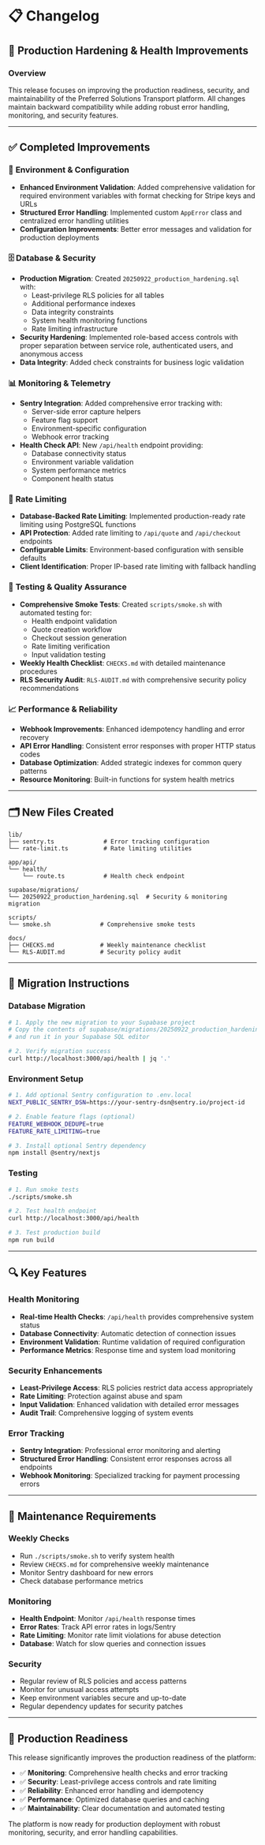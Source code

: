 # 📋 Changelog

## 🚀 Production Hardening & Health Improvements

### Overview
This release focuses on improving the production readiness, security, and maintainability of the Preferred Solutions Transport platform. All changes maintain backward compatibility while adding robust error handling, monitoring, and security features.

---

## ✅ Completed Improvements

### 🔧 **Environment & Configuration**
- **Enhanced Environment Validation**: Added comprehensive validation for required environment variables with format checking for Stripe keys and URLs
- **Structured Error Handling**: Implemented custom `AppError` class and centralized error handling utilities
- **Configuration Improvements**: Better error messages and validation for production deployments

### 🗄️ **Database & Security**
- **Production Migration**: Created `20250922_production_hardening.sql` with:
  - Least-privilege RLS policies for all tables
  - Additional performance indexes
  - Data integrity constraints
  - System health monitoring functions
  - Rate limiting infrastructure
- **Security Hardening**: Implemented role-based access controls with proper separation between service role, authenticated users, and anonymous access
- **Data Integrity**: Added check constraints for business logic validation

### 📊 **Monitoring & Telemetry**
- **Sentry Integration**: Added comprehensive error tracking with:
  - Server-side error capture helpers
  - Feature flag support
  - Environment-specific configuration
  - Webhook error tracking
- **Health Check API**: New `/api/health` endpoint providing:
  - Database connectivity status
  - Environment variable validation
  - System performance metrics
  - Component health status

### 🚦 **Rate Limiting**
- **Database-Backed Rate Limiting**: Implemented production-ready rate limiting using PostgreSQL functions
- **API Protection**: Added rate limiting to `/api/quote` and `/api/checkout` endpoints
- **Configurable Limits**: Environment-based configuration with sensible defaults
- **Client Identification**: Proper IP-based rate limiting with fallback handling

### 🧪 **Testing & Quality Assurance**
- **Comprehensive Smoke Tests**: Created `scripts/smoke.sh` with automated testing for:
  - Health endpoint validation
  - Quote creation workflow
  - Checkout session generation
  - Rate limiting verification
  - Input validation testing
- **Weekly Health Checklist**: `CHECKS.md` with detailed maintenance procedures
- **RLS Security Audit**: `RLS-AUDIT.md` with comprehensive security policy recommendations

### 📈 **Performance & Reliability**
- **Webhook Improvements**: Enhanced idempotency handling and error recovery
- **API Error Handling**: Consistent error responses with proper HTTP status codes
- **Database Optimization**: Added strategic indexes for common query patterns
- **Resource Monitoring**: Built-in functions for system health metrics

---

## 🗂️ New Files Created

```
lib/
├── sentry.ts              # Error tracking configuration
└── rate-limit.ts          # Rate limiting utilities

app/api/
└── health/
    └── route.ts           # Health check endpoint

supabase/migrations/
└── 20250922_production_hardening.sql  # Security & monitoring migration

scripts/
└── smoke.sh              # Comprehensive smoke tests

docs/
├── CHECKS.md             # Weekly maintenance checklist
└── RLS-AUDIT.md          # Security policy audit
```

---

## 🔄 Migration Instructions

### Database Migration
```bash
# 1. Apply the new migration to your Supabase project
# Copy the contents of supabase/migrations/20250922_production_hardening.sql
# and run it in your Supabase SQL editor

# 2. Verify migration success
curl http://localhost:3000/api/health | jq '.'
```

### Environment Setup
```bash
# 1. Add optional Sentry configuration to .env.local
NEXT_PUBLIC_SENTRY_DSN=https://your-sentry-dsn@sentry.io/project-id

# 2. Enable feature flags (optional)
FEATURE_WEBHOOK_DEDUPE=true
FEATURE_RATE_LIMITING=true

# 3. Install optional Sentry dependency
npm install @sentry/nextjs
```

### Testing
```bash
# 1. Run smoke tests
./scripts/smoke.sh

# 2. Test health endpoint
curl http://localhost:3000/api/health

# 3. Test production build
npm run build
```

---

## 🔍 Key Features

### Health Monitoring
- **Real-time Health Checks**: `/api/health` provides comprehensive system status
- **Database Connectivity**: Automatic detection of connection issues
- **Environment Validation**: Runtime validation of required configuration
- **Performance Metrics**: Response time and system load monitoring

### Security Enhancements
- **Least-Privilege Access**: RLS policies restrict data access appropriately
- **Rate Limiting**: Protection against abuse and spam
- **Input Validation**: Enhanced validation with detailed error messages
- **Audit Trail**: Comprehensive logging of system events

### Error Tracking
- **Sentry Integration**: Professional error monitoring and alerting
- **Structured Error Handling**: Consistent error responses across all endpoints
- **Webhook Monitoring**: Specialized tracking for payment processing errors

---

## 🏥 Maintenance Requirements

### Weekly Checks
- Run `./scripts/smoke.sh` to verify system health
- Review `CHECKS.md` for comprehensive weekly maintenance
- Monitor Sentry dashboard for new errors
- Check database performance metrics

### Monitoring
- **Health Endpoint**: Monitor `/api/health` response times
- **Error Rates**: Track API error rates in logs/Sentry
- **Rate Limiting**: Monitor rate limit violations for abuse detection
- **Database**: Watch for slow queries and connection issues

### Security
- Regular review of RLS policies and access patterns
- Monitor for unusual access attempts
- Keep environment variables secure and up-to-date
- Regular dependency updates for security patches

---

## 🎯 Production Readiness

This release significantly improves the production readiness of the platform:

- ✅ **Monitoring**: Comprehensive health checks and error tracking
- ✅ **Security**: Least-privilege access controls and rate limiting
- ✅ **Reliability**: Enhanced error handling and idempotency
- ✅ **Performance**: Optimized database queries and caching
- ✅ **Maintainability**: Clear documentation and automated testing

The platform is now ready for production deployment with robust monitoring, security, and error handling capabilities.